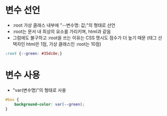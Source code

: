 # 변수 선언
* :root 가상 클래스 내부에 "--변수명: 값;"의 형태로 선언
* :root는 문서 내 최상의 요소를 가리키며, html과 같음
* 그럼에도 불구하고 :root을 쓰는 이유는 CSS 명시도 점수가 더 높기 때문
  (태그 선택자인 html은 1점, 가상 클래스인 :root는 10점)
```css
:root {--green: #35dc8e;}
```
# 변수 사용
* "var(변수명)"의 형태로 사용
```css
#box {
    background-color: var(--green);
}
```
